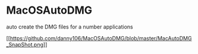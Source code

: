 MacOSAutoDMG
============

auto create the DMG files for a number applications

[[https://github.com/danny106/MacOSAutoDMG/blob/master/MacAutoDMG_SnapShot.png]]
